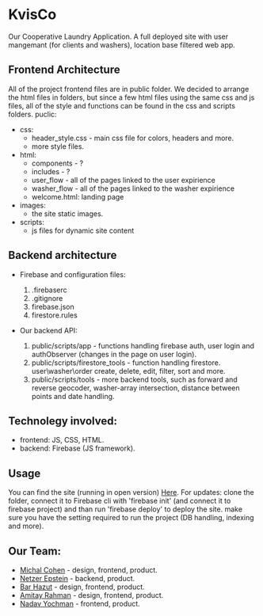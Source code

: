 # KvisCo
Our Cooperative Laundry Application.
A full deployed site with user mangemant (for clients and washers), location base filtered web app.
## Frontend Architecture
All of the project frontend files are in public folder. We decided to arrange the html files in folders, but since a few html files using the same css and js files, all of the style and functions can be found in the css and scripts folders.
puclic:
  - css:
    - header_style.css - main css file for colors, headers and more.
    - more style files.
  - html:
    - components - ?
    - includes - ?
    - user_flow - all of the pages linked to the user expirience
    - washer_flow - all of the pages linked to the washer expirience
    - welcome.html: landing page
  - images:
    - the site static images.
  - scripts:
    - js files for dynamic site content

## Backend architecture
- Firebase and configuration files:
  1. .firebaserc
  2. .gitignore
  3. firebase.json
  4. firestore.rules

- Our backend API:
  1. public/scripts/app - functions handling firebase auth, user login and authObserver (changes in the page on user login).
  2. public/scripts/firestore_tools - function handling firestore. user\washer\order create, delete, edit, filter, sort and more.
  3. public/scripts/tools - more backend tools, such as forward and reverse geocoder, washer-array intersection, distance between points and date handling.

## Technolegy involved:
- frontend: JS, CSS, HTML.
- backend: Firebase (JS framework).
## Usage
You can find the site (running in open version) [Here](https://themoneylaundry-745ca.web.app).
For updates: clone the folder, connect it to Firebase cli with 'firebase init' (and connect it to firebase project) and than run 'firebase deploy' to deploy the site. make sure you have the setting required to run the project (DB handling, indexing and more).

## Our Team:
- [Michal Cohen](https://github.com/michalcohen97)   - design, frontend, product.
- [Netzer Epstein](https://github.com/netzer-git) - backend, product.
- [Bar Hazut](https://github.com/barhazut)      - design, frontend, product.
- [Amitay Rahman](https://github.com/amitayr7)  - design, frontend, product.
- [Nadav Yochman](https://github.com/NaYochman)  - frontend, product.

